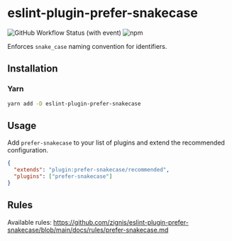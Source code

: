 # eslint-plugin-prefer-snakecase

![GitHub Workflow Status (with event)](https://img.shields.io/github/actions/workflow/status/zignis/eslint-plugin-prefer-snakecase/CI?style=for-the-badge)
![npm](https://img.shields.io/npm/v/eslint-plugin-prefer-snakecase?style=for-the-badge)

Enforces `snake_case` naming convention for identifiers.

## Installation

### Yarn

```bash
yarn add -D eslint-plugin-prefer-snakecase
```

## Usage

Add `prefer-snakecase` to your list of plugins and extend the
recommended configuration.

```json
{
  "extends": "plugin:prefer-snakecase/recommended",
  "plugins": ["prefer-snakecase"]
}
```

## Rules

Available rules: https://github.com/zignis/eslint-plugin-prefer-snakecase/blob/main/docs/rules/prefer-snakecase.md
